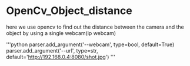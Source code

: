 # OpenCv_Object_distance
here we use opencv to find out the distance between the camera and the object by using a single webcam(ip webcam)

'''python
parser.add_argument('--webcam', type=bool, default=True)
parser.add_argument('--url', type=str, default='http://192.168.0.4:8080/shot.jpg')
'''
